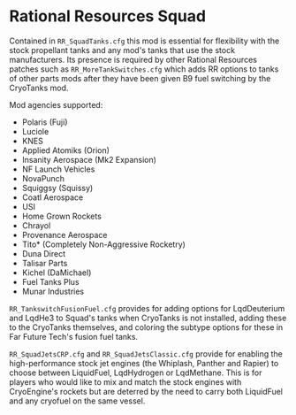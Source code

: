 # Rational Resources Squad
Contained in `RR_SquadTanks.cfg` this mod is essential for flexibility with the stock propellant tanks and any mod's tanks that use the stock manufacturers. Its presence is required by other Rational Resources patches such as `RR_MoreTankSwitches.cfg` which adds RR options to tanks of other parts mods after they have been given B9 fuel switching by the CryoTanks mod.

Mod agencies supported:

* Polaris (Fuji)
* Luciole
* KNES
* Applied Atomiks (Orion)
* Insanity Aerospace (Mk2 Expansion)
* NF Launch Vehicles
* NovaPunch
* Squiggsy (Squissy)
* Coatl Aerospace
* USI
* Home Grown Rockets
* Chrayol
* Provenance Aerospace
* Tito* (Completely Non-Aggressive Rocketry)
* Duna Direct 
* Talisar Parts
* Kichel (DaMichael)
* Fuel Tanks Plus
* Munar Industries

`RR_TankswitchFusionFuel.cfg` provides for adding options for LqdDeuterium and LqdHe3 to Squad's tanks when CryoTanks is not installed, adding these to the CryoTanks themselves, and coloring the subtype options for these in Far Future Tech's fusion fuel tanks.

`RR_SquadJetsCRP.cfg` and `RR_SquadJetsClassic.cfg` provide for enabling the high-performance stock jet engines (the Whiplash, Panther and Rapier) to choose between LiquidFuel, LqdHydrogen or LqdMethane. This is for players who would like to mix and match the stock engines with CryoEngine's rockets but are deterred by the need to carry both LiquidFuel and any cryofuel on the same vessel.